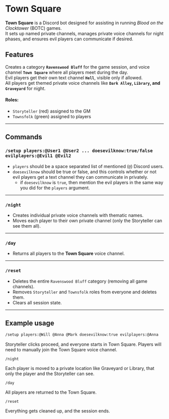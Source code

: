 # Town Square

**Town Square** is a Discord bot designed for assisting in running _Blood on the Clocktower_ (BOTC) games.  
It sets up named private channels, manages private voice channels for night phases, and ensures evil players can communicate if desired.

## Features

Creates a category **`Ravenswood Bluff`** for the game session, and voice channel **`Town Square`** where all players meet during the day.  
Evil players get their own text channel **`Hell`**, visible only if allowed.  
All players get themed private voice channels like **`Dark Alley`, `Library`, and `Graveyard`** for night.

#### Roles:

- `Storyteller` (red) assigned to the GM
- `Townsfolk` (green) assigned to players

---

## Commands

### `/setup players:@User1 @User2 ... doesevilknow:true/false evilplayers:@Evil1 @Evil2`

- `players` should be a space separated list of mentioned (`@`) Discord users.
- `doesevilknow` should be true or false, and this controls whether or not evil players get a text channel they can communicate in privately.
  - if `doesevilknow` is `true`, then mention the evil players in the same way you did for the `players` argument.

---

### `/night`

- Creates individual private voice channels with thematic names.
- Moves each player to their own private channel (only the Storyteller can see them all).

---

### `/day`

- Returns all players to the **Town Square** voice channel.

---

### `/reset`

- Deletes the entire `Ravenswood Bluff` category (removing all game channels).
- Removes `Storyteller` and `Townsfolk` roles from everyone and deletes them.
- Clears all session state.

---

## Example usage

```bash
/setup players:@Will @Anna @Mark doesevilknow:true evilplayers:@Anna
```

Storyteller clicks proceed, and everyone starts in Town Square. Players will need to manually join the Town Square voice channel.

`/night`

Each player is moved to a private location like Graveyard or Library, that only the player and the Storyteller can see.

`/day`

All players are returned to the Town Square.

`/reset`

Everything gets cleaned up, and the session ends.
